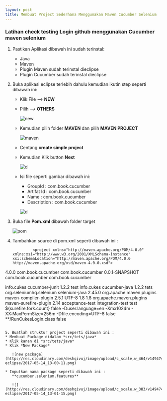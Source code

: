 ```yaml
---
layout: post
title: Membuat Project Sederhana Menggunakan Maven Cucumber Selenium
---
```



### Latihan check testing Login github menggunakan Cucumber maven selenium

1. Pastikan Aplikasi dibawah ini sudah terinstal:

    * Java
    * Maven
    * Plugin Maven sudah terinstal dieclipse
    * Plugin Cucumber sudah terinstal dieclipse
2. Buka aplikasi eclipse terlebih dahulu kemudian ikutin step seperti dibawah ini:

      * Klik File --> **NEW**
      * Pilih --> **OTHERS**
      
        ![new](http://res.cloudinary.com/deshqivuj/image/upload/c_scale,w_282/v1494740343/maven-eclipse/2017-05-14_12-02-35.png)
      
      * Kemudian pilih folder **MAVEN** dan pilih **MAVEN PROJECT**
      
        ![maven](http://res.cloudinary.com/deshqivuj/image/upload/c_scale,w_357/v1494740347/maven-eclipse/2017-05-14_12-03-32.png)
       
      * Centang **create simple project** 
      * Kemudian Klik button **Next**
      
        ![d](http://res.cloudinary.com/deshqivuj/image/upload/c_scale,w_383/v1494740343/maven-eclipse/2017-05-14_12-04-15.png)
      
      * Isi file seperti gambar dibawah ini:
         * GroupId : com.book.cucumber
         * Artifat Id : com.book.cucumber
         * Name : com.book.cucumber
         * Description : com.book.cucumber
         
        ![d](http://res.cloudinary.com/deshqivuj/image/upload/c_scale,w_316/v1494740343/maven-eclipse/2017-05-14_12-05-53.png)
        
3. Buka file **Pom.xml** dibawah folder target

    ![pom](http://res.cloudinary.com/deshqivuj/image/upload/c_scale,w_207/v1494740342/maven-eclipse/2017-05-14_12-35-16.png)
    
4. Tambahkan source di pom.xml seperti dibawah ini : 

   ```pom
            <project xmlns="http://maven.apache.org/POM/4.0.0" xmlns:xsi="http://www.w3.org/2001/XMLSchema-instance" xsi:schemaLocation="http://maven.apache.org/POM/4.0.0 http://maven.apache.org/xsd/maven-4.0.0.xsd">
  <modelVersion>4.0.0</modelVersion>
  <groupId>com.book.cucumber</groupId>
  <artifactId>com.book.cucumber</artifactId>
  <version>0.0.1-SNAPSHOT</version>
  <name>com.book.cucumber</name>
  <description>com.book.cucumber</description>
  
  <dependencies>
  	<dependency>
  		<groupId>info.cukes</groupId>
  		<artifactId>cucumber-junit</artifactId>
  		<version>1.2.2</version>
  		<scope>test</scope>
  	</dependency>
  	<dependency>
  		<groupId>info.cukes</groupId>
  		<artifactId>cucumber-java</artifactId>
  		<version>1.2.2</version>
  		<scope>tets</scope>
  	</dependency>
  	<dependency>
  		<groupId>org.seleniumhq.selenium</groupId>
  		<artifactId>selenium-java</artifactId>
  		<version>2.45.0</version>
  	</dependency>
  </dependencies>
  	<build>
  	<plugins>
  		<plugin>
               <groupId>org.apache.maven.plugins</groupId>
                <artifactId>maven-compiler-plugin</artifactId>
                <version>2.5.1</version>
                <configuration>
                    <encoding>UTF-8</encoding>
                    <source>1.8</source>
                    <target>1.8</target>
                </configuration>
            </plugin>
  		<plugin>
  			<groupId>org.apache.maven.plugins</groupId>
  			<artifactId>maven-surefire-plugin</artifactId>
  			<version>2.14</version>
                <executions>
                    <execution>
                        <id>acceptance-test</id>
                        <phase>integration-test</phase>
                        <goals>
                            <goal>test</goal>
                        </goals>
                        <configuration>
                            <forkCount>${surefire.fork.count}</forkCount>
                            <reuseForks>false</reuseForks>
                            <argLine>-Duser.language=en</argLine>
                            <argLine>-Xmx1024m</argLine>
                            <argLine>-XX:MaxPermSize=256m</argLine>
                            <argLine>-Dfile.encoding=UTF-8</argLine>
                            <useFile>false</useFile>
                            <includes>
                                <include>**/RunCukesLogin.class</include>
                                <!--<include>**/*AT.class</include>-->
                            </includes>
                            <testFailureIgnore>false</testFailureIgnore>
                        </configuration>
                    </execution>
                </executions>
  		</plugin>
  	</plugins>
  </build>
</project>

   ```
   
5. Buatlah struktur project seperti dibawah ini :
   * Membuat Package didalam *src/tets/java*
   * Klik kanan di *src/tets/java*
   * Klik *New Package* 
   
      ![new package](http://res.cloudinary.com/deshqivuj/image/upload/c_scale,w_464/v1494741762/maven-eclipse/2017-05-14_13-00-11.png)
      
   * Inputkan nama package seperti dibawah ini :
      **cucumber.selenium.features**
      
      ![](http://res.cloudinary.com/deshqivuj/image/upload/c_scale,w_383/v1494741766/maven-eclipse/2017-05-14_13-01-15.png)
